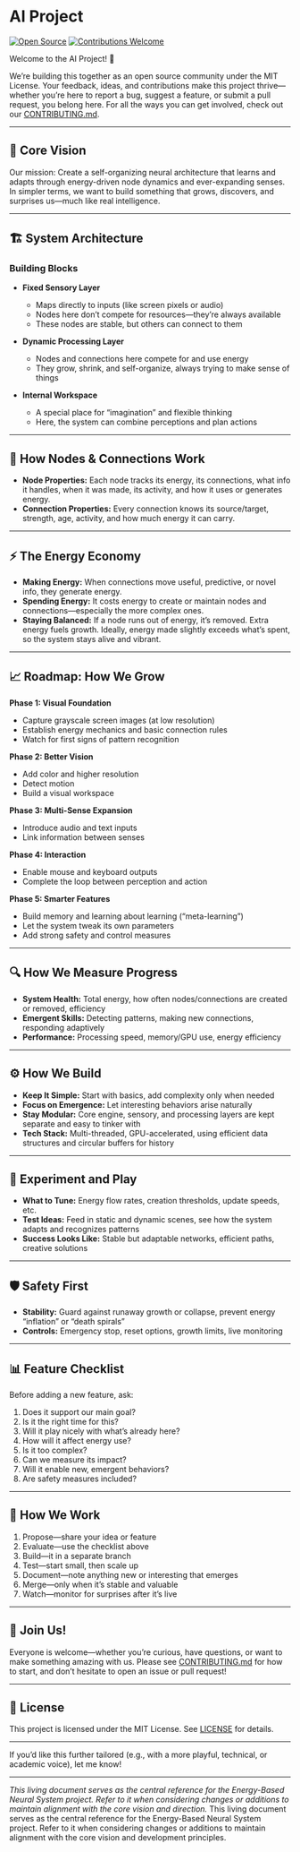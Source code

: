 

# AI Project

[![Open Source](https://badges.frapsoft.com/os/v1/open-source.svg?v=103)](LICENSE)
[![Contributions Welcome](https://img.shields.io/badge/contributions-welcome-brightgreen.svg)](CONTRIBUTING.md)

Welcome to the AI Project! 🚀

We’re building this together as an open source community under the MIT License. Your feedback, ideas, and contributions make this project thrive—whether you’re here to report a bug, suggest a feature, or submit a pull request, you belong here. For all the ways you can get involved, check out our [CONTRIBUTING.md](CONTRIBUTING.md).

---

## 🎯 Core Vision

Our mission: Create a self-organizing neural architecture that learns and adapts through energy-driven node dynamics and ever-expanding senses. In simpler terms, we want to build something that grows, discovers, and surprises us—much like real intelligence.

---

## 🏗️ System Architecture

### Building Blocks

- **Fixed Sensory Layer**
  - Maps directly to inputs (like screen pixels or audio)
  - Nodes here don’t compete for resources—they’re always available
  - These nodes are stable, but others can connect to them

- **Dynamic Processing Layer**
  - Nodes and connections here compete for and use energy
  - They grow, shrink, and self-organize, always trying to make sense of things

- **Internal Workspace**
  - A special place for “imagination” and flexible thinking
  - Here, the system can combine perceptions and plan actions

---

## 🧬 How Nodes & Connections Work

- **Node Properties:** Each node tracks its energy, its connections, what info it handles, when it was made, its activity, and how it uses or generates energy.
- **Connection Properties:** Every connection knows its source/target, strength, age, activity, and how much energy it can carry.

---

## ⚡ The Energy Economy

- **Making Energy:** When connections move useful, predictive, or novel info, they generate energy.
- **Spending Energy:** It costs energy to create or maintain nodes and connections—especially the more complex ones.
- **Staying Balanced:** If a node runs out of energy, it’s removed. Extra energy fuels growth. Ideally, energy made slightly exceeds what’s spent, so the system stays alive and vibrant.

---

## 📈 Roadmap: How We Grow

**Phase 1: Visual Foundation**
- Capture grayscale screen images (at low resolution)
- Establish energy mechanics and basic connection rules
- Watch for first signs of pattern recognition

**Phase 2: Better Vision**
- Add color and higher resolution
- Detect motion
- Build a visual workspace

**Phase 3: Multi-Sense Expansion**
- Introduce audio and text inputs
- Link information between senses

**Phase 4: Interaction**
- Enable mouse and keyboard outputs
- Complete the loop between perception and action

**Phase 5: Smarter Features**
- Build memory and learning about learning (“meta-learning”)
- Let the system tweak its own parameters
- Add strong safety and control measures

---

## 🔍 How We Measure Progress

- **System Health:** Total energy, how often nodes/connections are created or removed, efficiency
- **Emergent Skills:** Detecting patterns, making new connections, responding adaptively
- **Performance:** Processing speed, memory/GPU use, energy efficiency

---

## ⚙️ How We Build

- **Keep It Simple:** Start with basics, add complexity only when needed
- **Focus on Emergence:** Let interesting behaviors arise naturally
- **Stay Modular:** Core engine, sensory, and processing layers are kept separate and easy to tinker with
- **Tech Stack:** Multi-threaded, GPU-accelerated, using efficient data structures and circular buffers for history

---

## 🧪 Experiment and Play

- **What to Tune:** Energy flow rates, creation thresholds, update speeds, etc.
- **Test Ideas:** Feed in static and dynamic scenes, see how the system adapts and recognizes patterns
- **Success Looks Like:** Stable but adaptable networks, efficient paths, creative solutions

---

## 🛡️ Safety First

- **Stability:** Guard against runaway growth or collapse, prevent energy “inflation” or “death spirals”
- **Controls:** Emergency stop, reset options, growth limits, live monitoring

---

## 📊 Feature Checklist

Before adding a new feature, ask:
1. Does it support our main goal?
2. Is it the right time for this?
3. Will it play nicely with what’s already here?
4. How will it affect energy use?
5. Is it too complex?
6. Can we measure its impact?
7. Will it enable new, emergent behaviors?
8. Are safety measures included?

---

## 🔄 How We Work

1. Propose—share your idea or feature
2. Evaluate—use the checklist above
3. Build—it in a separate branch
4. Test—start small, then scale up
5. Document—note anything new or interesting that emerges
6. Merge—only when it’s stable and valuable
7. Watch—monitor for surprises after it’s live

---

## 🤝 Join Us!

Everyone is welcome—whether you’re curious, have questions, or want to make something amazing with us. Please see [CONTRIBUTING.md](CONTRIBUTING.md) for how to start, and don’t hesitate to open an issue or pull request!

---

## 📜 License

This project is licensed under the MIT License. See [LICENSE](LICENSE) for details.

---

If you’d like this further tailored (e.g., with a more playful, technical, or academic voice), let me know!

---

_This living document serves as the central reference for the Energy-Based Neural System project. Refer to it when considering changes or additions to maintain alignment with the core vision and direction._
This living document serves as the central reference for the Energy-Based Neural System project. Refer to it when considering changes or additions to maintain alignment with the core vision and development principles.
